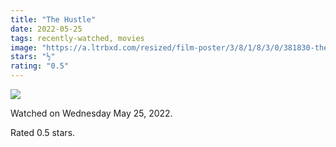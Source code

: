 ```yaml
---
title: "The Hustle"
date: 2022-05-25
tags: recently-watched, movies
image: "https://a.ltrbxd.com/resized/film-poster/3/8/1/8/3/0/381830-the-hustle-0-600-0-900-crop.jpg?v=cd6c609fd3"
stars: "½"
rating: "0.5"
---
```


<div class="letterboxd-movie-data-content">
   <p><img src="https://a.ltrbxd.com/resized/film-poster/3/8/1/8/3/0/381830-the-hustle-0-600-0-900-crop.jpg?v=cd6c609fd3"/></p> <p>Watched on Wednesday May 25, 2022.</p> 
  <p>Rated 0.5 stars.<p>
  <div class="float-clear"></div>
</div>